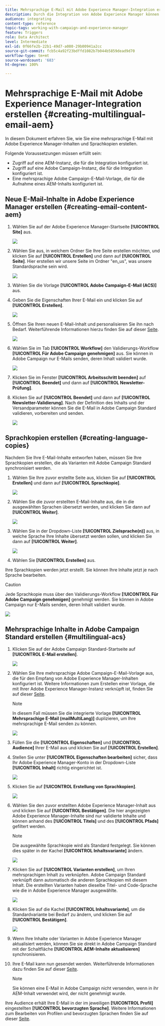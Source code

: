 ```yaml
---
title: Mehrsprachige E-Mail mit Adobe Experience Manager-Integration erstellen.
description: Durch die Integration von Adobe Experience Manager können Sie Inhalte direkt dort erstellen und später in Adobe Campaign verwenden.
audience: integrating
content-type: reference
topic-tags: working-with-campaign-and-experience-manager
feature: Triggers
role: Data Architect
level: Intermediate
exl-id: 0f66fe2b-22b1-49d7-a080-29b00941a2cc
source-git-commit: fcb5c4a92f23bdffd1082b7b044b5859dead9d70
workflow-type: tm+mt
source-wordcount: '683'
ht-degree: 100%

---
```


# Mehrsprachige E-Mail mit Adobe Experience Manager-Integration erstellen {#creating-multilingual-email-aem}

In diesem Dokument erfahren Sie, wie Sie eine mehrsprachige E-Mail mit Adobe Experience Manager-Inhalten und Sprachkopien erstellen.

Folgende Voraussetzungen müssen erfüllt sein:

* Zugriff auf eine AEM-Instanz, die für die Integration konfiguriert ist.
* Zugriff auf eine Adobe Campaign-Instanz, die für die Integration konfiguriert ist.
* Eine mehrsprachige Adobe Campaign-E-Mail-Vorlage, die für die Aufnahme eines AEM-Inhalts konfiguriert ist.

## Neue E-Mail-Inhalte in Adobe Experience Manager erstellen {#creating-email-content-aem}

1. Wählen Sie auf der Adobe Experience Manager-Startseite **[!UICONTROL Site]** aus.

   ![](assets/aem_acs_1.png)

1. Wählen Sie aus, in welchem Ordner Sie Ihre Seite erstellen möchten, und klicken Sie auf **[!UICONTROL Erstellen]** und dann auf **[!UICONTROL Seite]**. Hier erstellen wir unsere Seite im Ordner &quot;en_us&quot;, was unsere Standardsprache sein wird.

   ![](assets/aem_acs_2.png)

1. Wählen Sie die Vorlage **[!UICONTROL Adobe Campaign-E-Mail (ACS)]** aus.

1. Geben Sie die Eigenschaften Ihrer E-Mail ein und klicken Sie auf **[!UICONTROL Erstellen]**.

   ![](assets/aem_acs_3.png)

1. Öffnen Sie Ihren neuen E-Mail-Inhalt und personalisieren Sie ihn nach Bedarf. Weiterführende Informationen hierzu finden Sie auf dieser [Seite](../../integrating/using/creating-email-experience-manager.md#editing-email-aem).

   ![](assets/aem_acs_4.png)

1. Wählen Sie im Tab **[!UICONTROL Workflow]** den Validierungs-Workflow **[!UICONTROL Für Adobe Campaign genehmigen]** aus. Sie können in Adobe Campaign nur E-Mails senden, deren Inhalt validiert wurde.

   ![](assets/aem_acs_7.png)

1. Klicken Sie im Fenster **[!UICONTROL Arbeitsschritt beenden]** auf **[!UICONTROL Beendet]** und dann auf **[!UICONTROL Newsletter-Prüfung]**.

1. Klicken Sie auf **[!UICONTROL Beendet]** und dann auf **[!UICONTROL Newsletter-Validierung]**. Nach der Definition des Inhalts und der Versandparameter können Sie die E-Mail in Adobe Campaign Standard validieren, vorbereiten und senden.

   ![](assets/aem_acs_8.png)

## Sprachkopien erstellen {#creating-language-copies}

Nachdem Sie Ihre E-Mail-Inhalte entworfen haben, müssen Sie Ihre Sprachkopien erstellen, die als Varianten mit Adobe Campaign Standard synchronisiert werden.

1. Wählen Sie Ihre zuvor erstellte Seite aus, klicken Sie auf **[!UICONTROL Erstellen]** und dann auf **[!UICONTROL Sprachkopie]**.

   ![](assets/aem_acs_5.png)

1. Wählen Sie die zuvor erstellten E-Mail-Inhalte aus, die in die ausgewählten Sprachen übersetzt werden, und klicken Sie dann auf **[!UICONTROL Weiter]**.

   ![](assets/aem_acs_6.png)

1. Wählen Sie in der Dropdown-Liste **[!UICONTROL Zielsprache(n)]** aus, in welche Sprache Ihre Inhalte übersetzt werden sollen, und klicken Sie dann auf **[!UICONTROL Weiter]**.

   ![](assets/aem_acs_9.png)

1. Wählen Sie **[!UICONTROL Erstellen]** aus.

Ihre Sprachkopien werden jetzt erstellt. Sie können Ihre Inhalte jetzt je nach Sprache bearbeiten.

>[!CAUTION]
>
>Jede Sprachkopie muss über den Validierungs-Workflow **[!UICONTROL Für Adobe Campaign genehmigen]** genehmigt werden. Sie können in Adobe Campaign nur E-Mails senden, deren Inhalt validiert wurde.

![](assets/aem_acs_11.png)

## Mehrsprachige Inhalte in Adobe Campaign Standard erstellen {#multilingual-acs}

1. Klicken Sie auf der Adobe Campaign Standard-Startseite auf **[!UICONTROL E-Mail erstellen]**.

   ![](assets/aem_acs_12.png)

1. Wählen Sie Ihre mehrsprachige Adobe Campaign-E-Mail-Vorlage aus, die für den Empfang von Adobe Experience Manager-Inhalten konfiguriert ist. Weitere Informationen zum Erstellen einer Vorlage, die mit Ihrer Adobe Experience Manager-Instanz verknüpft ist, finden Sie auf dieser [Seite](../../integrating/using/configure-experience-manager.md#config-acs).

   >[!NOTE]
   >
   >In diesem Fall müssen Sie die integrierte Vorlage **[!UICONTROL Mehrsprachige E-Mail (mailMultiLang)]** duplizieren, um Ihre mehrsprachige E-Mail senden zu können.

   ![](assets/aem_acs_13.png)

1. Füllen Sie die **[!UICONTROL Eigenschaften]** und **[!UICONTROL Audience]** Ihrer E-Mail aus und klicken Sie auf **[!UICONTROL Erstellen]**.

1. Stellen Sie unter **[!UICONTROL Eigenschaften bearbeiten]** sicher, dass Ihr Adobe Experience Manager-Konto in der Dropdown-Liste **[!UICONTROL Inhalt]** richtig eingerichtet ist.

   ![](assets/aem_acs_20.png)

1. Klicken Sie auf **[!UICONTROL Erstellung von Sprachkopien]**.

   ![](assets/aem_acs_16.png)

1. Wählen Sie den zuvor erstellten Adobe Experience Manager-Inhalt aus und klicken Sie auf **[!UICONTROL Bestätigen]**. Die hier angezeigten Adobe Experience Manager-Inhalte sind nur validierte Inhalte und können anhand des **[!UICONTROL Titels]** und des **[!UICONTROL Pfads]** gefiltert werden.

   >[!NOTE]
   >
   >Die ausgewählte Sprachkopie wird als Standard festgelegt. Sie können dies später in der Kachel **[!UICONTROL Inhaltsvariante]** ändern.

   ![](assets/aem_acs_17.png)

1. Klicken Sie auf **[!UICONTROL Varianten erstellen]**, um Ihren mehrsprachigen Inhalt zu verknüpfen. Adobe Campaign Standard verknüpft dann automatisch die anderen Sprachkopien mit diesem Inhalt. Die erstellten Varianten haben dieselbe Titel- und Code-Sprache wie die in Adobe Experience Manager ausgewählte.

   ![](assets/aem_acs_18.png)

1. Klicken Sie auf die Kachel **[!UICONTROL Inhaltsvariante]**, um die Standardvariante bei Bedarf zu ändern, und klicken Sie auf **[!UICONTROL Bestätigen]**.

   ![](assets/aem_acs_19.png)

1. Wenn Ihre Inhalte oder Varianten in Adobe Experience Manager aktualisiert werden, können Sie sie direkt in Adobe Campaign Standard mit der Schaltfläche **[!UICONTROL AEM-Inhalte aktualisieren]** synchronisieren.

1. Ihre E-Mail kann nun gesendet werden. Weiterführende Informationen dazu finden Sie auf dieser [Seite](../../sending/using/get-started-sending-messages.md).

   >[!NOTE]
   >
   >Sie können eine E-Mail in Adobe Campaign nicht versenden, wenn in ihr AEM-Inhalt verwendet wird, der nicht genehmigt wurde.

Ihre Audience erhält Ihre E-Mail in der im jeweiligen **[!UICONTROL Profil]** eingestellten **[!UICONTROL bevorzugten Sprache]**. Weitere Informationen zum Bearbeiten von Profilen und bevorzugten Sprachen finden Sie auf dieser [Seite](../../audiences/using/editing-profiles.md).
